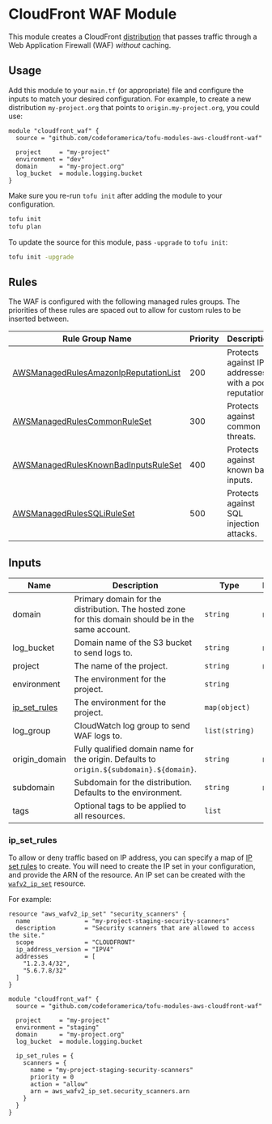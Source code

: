 # CloudFront WAF Module

This module creates a CloudFront [distribution] that passes traffic through a
Web Application Firewall (WAF) _without_ caching.

## Usage

Add this module to your `main.tf` (or appropriate) file and configure the inputs
to match your desired configuration. For example, to create a new distribution
`my-project.org` that points to `origin.my-project.org`, you could use:

```hcl
module "cloudfront_waf" {
  source = "github.com/codeforamerica/tofu-modules-aws-cloudfront-waf"

  project     = "my-project"
  environment = "dev"
  domain      = "my-project.org"
  log_bucket  = module.logging.bucket
}
```

Make sure you re-run `tofu init` after adding the module to your configuration.

```bash
tofu init
tofu plan
```

To update the source for this module, pass `-upgrade` to `tofu init`:

```bash
tofu init -upgrade
```

## Rules

The WAF is configured with the following managed rules groups. The priorities of
these rules are spaced out to allow for custom rules to be inserted between.

| Rule Group Name                                       | Priority | Description                                           |
|-------------------------------------------------------|----------|-------------------------------------------------------|
| [AWSManagedRulesAmazonIpReputationList][rules-ip-rep] | 200      | Protects against IP addresses with a poor reputation. |
| [AWSManagedRulesCommonRuleSet][rules-common]          | 300      | Protects against common threats.                      |
| [AWSManagedRulesKnownBadInputsRuleSet][rules-inputs]  | 400      | Protects against known bad inputs.                    |
| [AWSManagedRulesSQLiRuleSet][rules-sqli]              | 500      | Protects against SQL injection attacks.               |

## Inputs

| Name           | Description                                                                                         | Type           | Default | Required |
|----------------|-----------------------------------------------------------------------------------------------------|----------------|---------|----------|
| domain         | Primary domain for the distribution. The hosted zone for this domain should be in the same account. | `string`       | n/a     | yes      |
| log_bucket     | Domain name of the S3 bucket to send logs to.                                                       | `string`       | n/a     | yes      |
| project        | The name of the project.                                                                            | `string`       | n/a     | yes      |
| environment    | The environment for the project.                                                                    | `string`       | `"dev"` | no       |
| [ip_set_rules] | The environment for the project.                                                                    | `map(object)`  | `"dev"` | no       |
| log_group      | CloudWatch log group to send WAF logs to.                                                           | `list(string)` | `[]`    | no       |
| origin_domain  | Fully qualified domain name for the origin. Defaults to `origin.${subdomain}.${domain}`.            | `string`       | n/a     | no       |
| subdomain      | Subdomain for the distribution. Defaults to the environment.                                        | `string`       | n/a     | no       |
| tags           | Optional tags to be applied to all resources.                                                       | `list`         | `[]`    | no       |

### ip_set_rules

To allow or deny traffic based on IP address, you can specify a map of [IP set
rules][ip-rules] to create. You will need to create the IP set in your
configuration, and provide the ARN of the resource. An IP set can be created
with the [`wafv2_ip_set`][wafv2_ip_set] resource.

For example:

```hcl
resource "aws_wafv2_ip_set" "security_scanners" {
  name               = "my-project-staging-security-scanners"
  description        = "Security scanners that are allowed to access the site."
  scope              = "CLOUDFRONT"
  ip_address_version = "IPV4"
  addresses          = [
    "1.2.3.4/32",
    "5.6.7.8/32"
  ]
}

module "cloudfront_waf" {
  source = "github.com/codeforamerica/tofu-modules-aws-cloudfront-waf"

  project     = "my-project"
  environment = "staging"
  domain      = "my-project.org"
  log_bucket  = module.logging.bucket

  ip_set_rules = {
    scanners = {
      name = "my-project-staging-security-scanners"
      priority = 0
      action = "allow"
      arn = aws_wafv2_ip_set.security_scanners.arn
    }
  }
}
```


[distribution]: https://docs.aws.amazon.com/AmazonCloudFront/latest/DeveloperGuide/distribution-working-with.html
[ip-rules]: https://docs.aws.amazon.com/waf/latest/developerguide/waf-rule-statement-type-ipset-match.html
[ip_set_rules]: #ip_set_rules
[rules-common]: https://docs.aws.amazon.com/waf/latest/developerguide/aws-managed-rule-groups-baseline.html#aws-managed-rule-groups-baseline-crs
[rules-inputs]: https://docs.aws.amazon.com/waf/latest/developerguide/aws-managed-rule-groups-baseline.html#aws-managed-rule-groups-baseline-known-bad-inputs
[rules-ip-rep]: https://docs.aws.amazon.com/waf/latest/developerguide/aws-managed-rule-groups-ip-rep.html#aws-managed-rule-groups-ip-rep-amazon
[rules-sqli]: https://docs.aws.amazon.com/waf/latest/developerguide/aws-managed-rule-groups-use-case.html#aws-managed-rule-groups-use-case-sql-db
[wafv2_ip_set]: https://registry.terraform.io/providers/hashicorp/aws/latest/docs/resources/wafv2_ip_set

